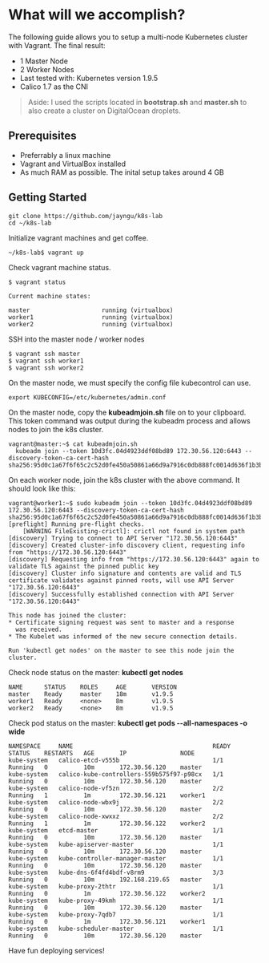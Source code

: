 # What will we accomplish?

The following guide allows you to setup a multi-node Kubernetes cluster with Vagrant. The final result:
- 1 Master Node
- 2 Worker Nodes
- Last tested with: Kubernetes version 1.9.5
- Calico 1.7 as the CNI

>Aside: I used the scripts located in **bootstrap.sh** and **master.sh** to also create a cluster on DigitalOcean droplets.

## Prerequisites

- Preferrably a linux machine
- Vagrant and VirtualBox installed
- As much RAM as possible. The inital setup takes around 4 GB 

## Getting Started

```
git clone https://github.com/jayngu/k8s-lab
cd ~/k8s-lab
```

Initialize vagrant machines and get coffee.
```
~/k8s-lab$ vagrant up
```

Check vagrant machine status.
```
$ vagrant status

Current machine states:

master                    running (virtualbox)
worker1                   running (virtualbox)
worker2                   running (virtualbox)
```


SSH into the master node / worker nodes
```
$ vagrant ssh master
$ vagrant ssh worker1
$ vagrant ssh worker2
```

On the master node, we must specify the config file kubecontrol can use.
```
export KUBECONFIG=/etc/kubernetes/admin.conf
```

On the master node, copy the **kubeadmjoin.sh** file on to your clipboard. This token command was output during the kubeadm process and allows nodes to join the k8s cluster.
```
vagrant@master:~$ cat kubeadmjoin.sh 
  kubeadm join --token 10d3fc.04d4923ddf08bd89 172.30.56.120:6443 --discovery-token-ca-cert-hash sha256:95d0c1a67f6f65c2c52d0fe450a50861a66d9a7916c0db888fc0014d636f1b3b
```

On each worker node, join the k8s cluster with the above command. It should look like this:
```
vagrant@worker1:~$ sudo kubeadm join --token 10d3fc.04d4923ddf08bd89 172.30.56.120:6443 --discovery-token-ca-cert-hash sha256:95d0c1a67f6f65c2c52d0fe450a50861a66d9a7916c0db888fc0014d636f1b3b
[preflight] Running pre-flight checks.
	[WARNING FileExisting-crictl]: crictl not found in system path
[discovery] Trying to connect to API Server "172.30.56.120:6443"
[discovery] Created cluster-info discovery client, requesting info from "https://172.30.56.120:6443"
[discovery] Requesting info from "https://172.30.56.120:6443" again to validate TLS against the pinned public key
[discovery] Cluster info signature and contents are valid and TLS certificate validates against pinned roots, will use API Server "172.30.56.120:6443"
[discovery] Successfully established connection with API Server "172.30.56.120:6443"

This node has joined the cluster:
* Certificate signing request was sent to master and a response
  was received.
* The Kubelet was informed of the new secure connection details.

Run 'kubectl get nodes' on the master to see this node join the cluster.
```

Check node status on the master: **kubectl get nodes**
```
NAME      STATUS    ROLES     AGE       VERSION
master    Ready     master    18m       v1.9.5
worker1   Ready     <none>    8m        v1.9.5
worker2   Ready     <none>    8m        v1.9.5
```

Check pod status on the master: **kubectl get pods --all-namespaces -o wide**
```
NAMESPACE     NAME                                       READY     STATUS    RESTARTS   AGE       IP               NODE
kube-system   calico-etcd-v555b                          1/1       Running   0          10m       172.30.56.120    master
kube-system   calico-kube-controllers-559b575f97-p98cx   1/1       Running   0          10m       172.30.56.120    master
kube-system   calico-node-vf5zn                          2/2       Running   1          1m        172.30.56.121    worker1
kube-system   calico-node-wbx9j                          2/2       Running   0          10m       172.30.56.120    master
kube-system   calico-node-xwxxz                          2/2       Running   1          1m        172.30.56.122    worker2
kube-system   etcd-master                                1/1       Running   0          10m       172.30.56.120    master
kube-system   kube-apiserver-master                      1/1       Running   0          10m       172.30.56.120    master
kube-system   kube-controller-manager-master             1/1       Running   0          10m       172.30.56.120    master
kube-system   kube-dns-6f4fd4bdf-v8rm9                   3/3       Running   0          10m       192.168.219.65   master
kube-system   kube-proxy-2thtr                           1/1       Running   0          1m        172.30.56.122    worker2
kube-system   kube-proxy-49kmh                           1/1       Running   0          10m       172.30.56.120    master
kube-system   kube-proxy-7qdb7                           1/1       Running   0          1m        172.30.56.121    worker1
kube-system   kube-scheduler-master                      1/1       Running   0          10m       172.30.56.120    master
```

Have fun deploying services!